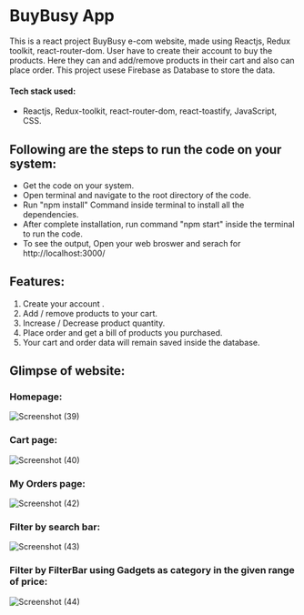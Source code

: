 # BuyBusy App
This is a react project BuyBusy e-com website, made using Reactjs, Redux toolkit, react-router-dom. User have to create their account to buy the products. Here they can and add/remove products in their cart and also can place order. This project usese Firebase as Database to store the data.
#### Tech stack used:
- Reactjs, Redux-toolkit, react-router-dom, react-toastify, JavaScript, CSS.


## Following are the steps to run the code on your system:

- Get the code on your system.
- Open terminal and navigate to the root directory of the code.
- Run "npm install" Command inside terminal to install all the dependencies.
- After complete installation, run command "npm start" inside the terminal to run the code.
- To see the output, Open your web broswer and serach for http://localhost:3000/

## Features:
1. Create your account .
2. Add / remove products to your cart.
3. Increase / Decrease product quantity.
4. Place order and get a bill of products you purchased.
5. Your cart and order data will remain saved inside the database.

## Glimpse of website:
### Homepage:
![Screenshot (39)](https://github.com/priyach19/buybusy1/assets/126319326/38c37ad8-9dd9-4683-bdab-5cb4b7623a3b)

### Cart page:
![Screenshot (40)](https://github.com/priyach19/buybusy1/assets/126319326/5bc14ecd-312d-446d-b9c6-679037237650)
### My Orders page:
![Screenshot (42)](https://github.com/priyach19/buybusy1/assets/126319326/80c48507-ede6-4358-8a0b-5de873608ac2)
### Filter by search bar:
![Screenshot (43)](https://github.com/priyach19/buybusy1/assets/126319326/9a4bd644-b005-4f91-9b88-176f4ba24541)
### Filter by FilterBar using Gadgets as category in the given range of price:
![Screenshot (44)](https://github.com/priyach19/buybusy1/assets/126319326/d2a506f0-6e84-49cf-a69a-d738f6238db7)






